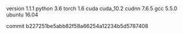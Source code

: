 version 1.1.1
python 3.6
torch 1.6
cuda cuda_10.2
cudnn 7.6.5
gcc 5.5.0
ubuntu 16.04

commit b227251be5abb82f58a66254a12234b5d5787408